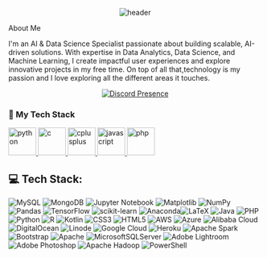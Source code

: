 <div align="center">
  
![header](https://capsule-render.vercel.app/api?type=venom&height=200&text=I%20am%20Abhinav.&fontSize=70&color=0:8871e5,100:b678c4&stroke=b678c4)
  
</div>

<div 

## About Me
I'm an AI & Data Science Specialist passionate about building scalable, AI-driven solutions. With expertise in Data Analytics, Data Science, and Machine Learning, I create impactful user experiences and explore innovative projects in my free time. On top of all that,technology is my passion and I love exploring all the different areas it touches.

</div>

<div align="center">
  
[![Discord Presence](https://lanyard.cnrad.dev/api/1107241247086739537?idleMessage=Working%20on%20Data%20with%20%E2%98%95)](https://discord.com/users/1107241247086739537)

</div>

<h3>🚀 My Tech Stack</h3>

<p align="left"> 
  <a href="https://www.python.org" target="_blank" rel="noreferrer"> 
    <img src="https://raw.githubusercontent.com/sproogen/modern-ui-icons/main/icons/python.gif" alt="python" width="55" height="55"/> 
  </a> 
  <a href="https://www.cprogramming.com/" target="_blank" rel="noreferrer"> 
    <img src="https://raw.githubusercontent.com/sproogen/modern-ui-icons/main/icons/c.gif" alt="c" width="55" height="55"/> 
  </a> 
  <a href="https://isocpp.org/" target="_blank" rel="noreferrer"> 
    <img src="https://raw.githubusercontent.com/sproogen/modern-ui-icons/main/icons/cplusplus.gif" alt="cplusplus" width="55" height="55"/> 
  </a> 
  <a href="https://developer.mozilla.org/en-US/docs/Web/JavaScript" target="_blank" rel="noreferrer"> 
    <img src="https://raw.githubusercontent.com/sproogen/modern-ui-icons/main/icons/javascript.gif" alt="javascript" width="55" height="55"/> 
  </a> 
  <a href="https://www.php.net" target="_blank" rel="noreferrer">
    <img src="https://raw.githubusercontent.com/sproogen/modern-ui-icons/main/icons/php.gif" alt="php" width="55" height="55"/> 
  </a> 
</p>


## 💻 Tech Stack:

![MySQL](https://img.shields.io/badge/mysql-4479A1.svg?style=flat-square&logo=mysql&logoColor=white) ![MongoDB](https://img.shields.io/badge/MongoDB-%234ea94b.svg?style=flat-square&logo=mongodb&logoColor=white) ![Jupyter Notebook](https://img.shields.io/badge/Jupyter%20Notebook-%23FF6701.svg?style=flat-square&logo=Matplotlib&logoColor=black) ![Matplotlib](https://img.shields.io/badge/Matplotlib-%23ffffff.svg?style=flat-square&logo=Matplotlib&logoColor=black) ![NumPy](https://img.shields.io/badge/numpy-%23013243.svg?style=flat-square&logo=numpy&logoColor=white) ![Pandas](https://img.shields.io/badge/pandas-%23150458.svg?style=flat-square&logo=pandas&logoColor=white) ![TensorFlow](https://img.shields.io/badge/TensorFlow-%23FF6F00.svg?style=flat-square&logo=TensorFlow&logoColor=white) ![scikit-learn](https://img.shields.io/badge/scikit--learn-%23F7931E.svg?style=flat-square&logo=scikit-learn&logoColor=white) ![Anaconda](https://img.shields.io/badge/Anaconda-%2344A833.svg?style=flat-square&logo=anaconda&logoColor=white)![LaTeX](https://img.shields.io/badge/latex-%23008080.svg?style=flat-square&logo=latex&logoColor=white) ![Java](https://img.shields.io/badge/java-%23ED8B00.svg?style=flat-square&logo=openjdk&logoColor=white) ![PHP](https://img.shields.io/badge/php-%23777BB4.svg?style=flat-square&logo=php&logoColor=white) ![Python](https://img.shields.io/badge/python-3670A0?style=flat-square&logo=python&logoColor=ffdd54) ![R](https://img.shields.io/badge/r-%23276DC3.svg?style=flat-square&logo=r&logoColor=white) ![Kotlin](https://img.shields.io/badge/kotlin-%237F52FF.svg?style=flat-square&logo=kotlin&logoColor=white) ![CSS3](https://img.shields.io/badge/css3-%231572B6.svg?style=flat-square&logo=css3&logoColor=white) ![HTML5](https://img.shields.io/badge/html5-%23E34F26.svg?style=flat-square&logo=html5&logoColor=white) ![AWS](https://img.shields.io/badge/AWS-%23FF9900.svg?style=flat-square&logo=amazon-aws&logoColor=white) ![Azure](https://img.shields.io/badge/azure-%230072C6.svg?style=flat-square&logo=microsoftazure&logoColor=white) ![Alibaba Cloud](https://img.shields.io/badge/AlibabaCloud-%23FF6701.svg?style=flat-square&logo=alibabacloud&logoColor=white) ![DigitalOcean](https://img.shields.io/badge/DigitalOcean-%230167ff.svg?style=flat-square&logo=digitalOcean&logoColor=white) ![Linode](https://img.shields.io/badge/linode-00A95C?style=flat-square&logo=linode&logoColor=white) ![Google Cloud](https://img.shields.io/badge/GoogleCloud-%234285F4.svg?style=flat-square&logo=google-cloud&logoColor=white) ![Heroku](https://img.shields.io/badge/heroku-%23430098.svg?style=flat-square&logo=heroku&logoColor=white) ![Apache Spark](https://img.shields.io/badge/Apache%20Spark-FDEE21?style=flat-square&logo=apachespark&logoColor=black) ![Bootstrap](https://img.shields.io/badge/bootstrap-%238511FA.svg?style=flat-square&logo=bootstrap&logoColor=white) ![Apache](https://img.shields.io/badge/apache-%23D42029.svg?style=flat-square&logo=apache&logoColor=white) ![MicrosoftSQLServer](https://img.shields.io/badge/Microsoft%20SQL%20Server-CC2927?style=flat-square&logo=microsoft%20sql%20server&logoColor=white) ![Adobe Lightroom](https://img.shields.io/badge/Adobe%20Lightroom-31A8FF.svg?style=flat-square&logo=Adobe%20Lightroom&logoColor=white) ![Adobe Photoshop](https://img.shields.io/badge/adobe%20photoshop-%2331A8FF.svg?style=flat-square&logo=adobe%20photoshop&logoColor=white) ![Apache Hadoop](https://img.shields.io/badge/Apache%20Hadoop-66CCFF?style=flat-square&logo=apachehadoop&logoColor=black) ![PowerShell](https://img.shields.io/badge/PowerShell-%235391FE.svg?style=flat-square&logo=powershell&logoColor=white)



